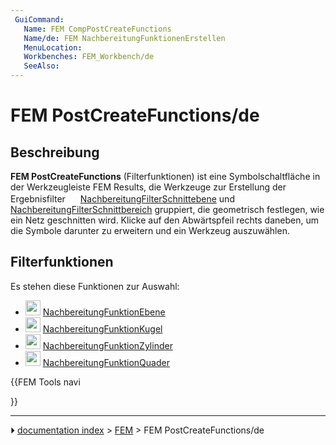 ```yaml
---
 GuiCommand:
   Name: FEM CompPostCreateFunctions
   Name/de: FEM NachbereitungFunktionenErstellen
   MenuLocation: 
   Workbenches: FEM_Workbench/de
   SeeAlso: 
---
```


# FEM PostCreateFunctions/de



## Beschreibung

**FEM PostCreateFunctions** (Filterfunktionen) ist eine Symbolschaltfläche in der Werkzeugleiste FEM Results, die Werkzeuge zur Erstellung der Ergebnisfilter <img alt="" src=images/FEM_PostFilterCutFunction.svg  style="width:16px;"> [NachbereitungFilterSchnittebene](FEM_PostFilterCutFunction/de.md) und <img alt="" src=images/FEM_PostFilterClipRegion.svg  style="width:16px;"> [NachbereitungFilterSchnittbereich](FEM_PostFilterClipRegion/de.md) gruppiert, die geometrisch festlegen, wie ein Netz geschnitten wird. Klicke auf den Abwärtspfeil rechts daneben, um die Symbole darunter zu erweitern und ein Werkzeug auszuwählen.



## Filterfunktionen

Es stehen diese Funktionen zur Auswahl:

-   <img alt="" src=images/FEM_PostCreateFunctionPlane.svg  style="width:24px;"> [NachbereitungFunktionEbene](FEM_PostCreateFunctionPlane/de.md)
-   <img alt="" src=images/FEM_PostCreateFunctionSphere.svg  style="width:24px;"> [NachbereitungFunktionKugel](FEM_PostCreateFunctionSphere/de.md)
-   <img alt="" src=images/FEM_PostCreateFunctionCylinder.svg  style="width:24px;"> [NachbereitungFunktionZylinder](FEM_PostCreateFunctionCylinder/de.md)
-   <img alt="" src=images/FEM_PostCreateFunctionBox.svg  style="width:24px;"> [NachbereitungFunktionQuader](FEM_PostCreateFunctionBox/de.md)





{{FEM Tools navi

}}



---
⏵ [documentation index](../README.md) > [FEM](Category_FEM.md) > FEM PostCreateFunctions/de
